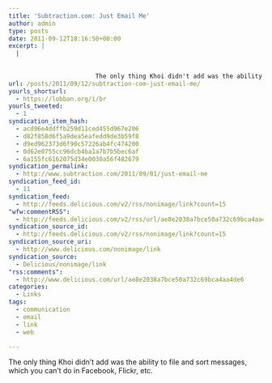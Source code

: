 ```yaml
---
title: 'Subtraction.com: Just Email Me'
author: admin
type: posts
date: 2011-09-12T18:16:50+00:00
excerpt: |
  |
    
                    
                        The only thing Khoi didn't add was the ability to file and sort messages, which you can't do in Facebook, Flickr, etc.
url: /posts/2011/09/12/subtraction-com-just-email-me/
yourls_shorturl:
  - https://lobban.org/i/br
yourls_tweeted:
  - 1
syndication_item_hash:
  - acd96e4ddffb259d11ced455d967e206
  - d82f858d6f5a9dea5eafedd9de3b59f8
  - d9ed962373d6f90c57226ab4fc474200
  - 0d62e0755cc96dcb4ba1a7b7b5bec6af
  - 6a155fc6162075d34e0030a56f482679
syndication_permalink:
  - http://www.subtraction.com/2011/09/01/just-email-me
syndication_feed_id:
  - 11
syndication_feed:
  - http://feeds.delicious.com/v2/rss/nonimage/link?count=15
"wfw:commentRSS":
  - http://feeds.delicious.com/v2/rss/url/ae8e2038a7bce50a732c69bca4aa4de6
syndication_source_id:
  - http://feeds.delicious.com/v2/rss/nonimage/link?count=15
syndication_source_uri:
  - http://www.delicious.com/nonimage/link
syndication_source:
  - Delicious/nonimage/link
"rss:comments":
  - http://www.delicious.com/url/ae8e2038a7bce50a732c69bca4aa4de6
categories:
  - Links
tags:
  - communication
  - email
  - link
  - web

---
```

The only thing Khoi didn&#8217;t add was the ability to file and sort messages, which you can&#8217;t do in Facebook, Flickr, etc.